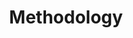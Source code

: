 ---
layout: results-methodology
title: Methodology
permalink: /philly/methodology
summary: Methodology
---